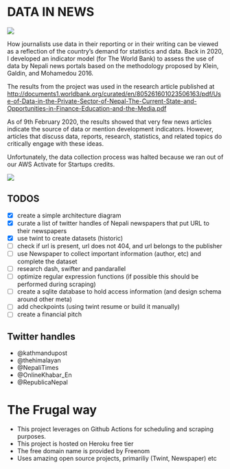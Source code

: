 # DATA IN NEWS
![](https://github.com/ayushsubedi/datainnews_V2/blob/main/datainnews_v2/static/img/showcase.png?raw=true)

How journalists use data in their reporting or in their writing can be viewed as a reflection of the country’s demand for statistics and data. Back in 2020, I developed an indicator model (for The World Bank) to assess the use of data by Nepali news portals based on the methodology proposed by Klein, Galdin, and Mohamedou 2016. 

The results from the project was used in the research article published at http://documents1.worldbank.org/curated/en/805261601023506163/pdf/Use-of-Data-in-the-Private-Sector-of-Nepal-The-Current-State-and-Opportunities-in-Finance-Education-and-the-Media.pdf

As of 9th February 2020, the results showed that very few news articles indicate the source of data or mention development indicators. However, articles that discuss data, reports, research, statistics, and related topics do critically engage with these ideas.

Unfortunately, the data collection process was halted because we ran out of our AWS Activate for Startups credits. 


![](https://github.com/ayushsubedi/datainnews_V2/blob/main/dataflow.png?raw=true)

## TODOS
- [x] create a simple architecture diagram
- [x] curate a list of twitter handles of Nepali newspapers that put URL to their newspapers
- [x] use twint to create datasets (historic)
- [ ] check if url is present, url does not 404, and url belongs to the publisher
- [ ] use Newspaper to collect important information (author, etc) and complete the dataset
- [ ] research dash, swifter and pandarallel
- [ ] optimize regular expression functions (if possible this should be performed during scraping)
- [ ] create a sqlite database to hold access information (and design schema around other meta)
- [ ] add checkpoints (using twint resume or build it manually)
- [ ] create a financial pitch

## Twitter handles
- @kathmandupost
- @thehimalayan
- @NepaliTimes
- @OnlineKhabar_En
- @RepublicaNepal


# The Frugal way

- This project leverages on Github Actions for scheduling and scraping purposes.
- This project is hosted on Heroku free tier
- The free domain name is provided by Freenom
- Uses amazing open source projects, primariliy (Twint, Newspaper) etc 
